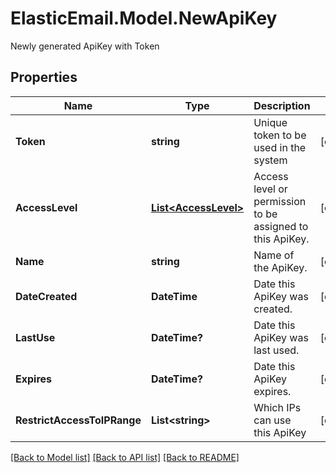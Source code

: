 # ElasticEmail.Model.NewApiKey
Newly generated ApiKey with Token
## Properties

Name | Type | Description | Notes
------------ | ------------- | ------------- | -------------
**Token** | **string** | Unique token to be used in the system | [optional] 
**AccessLevel** | [**List&lt;AccessLevel&gt;**](AccessLevel.md) | Access level or permission to be assigned to this ApiKey. | [optional] 
**Name** | **string** | Name of the ApiKey. | [optional] 
**DateCreated** | **DateTime** | Date this ApiKey was created. | [optional] 
**LastUse** | **DateTime?** | Date this ApiKey was last used. | [optional] 
**Expires** | **DateTime?** | Date this ApiKey expires. | [optional] 
**RestrictAccessToIPRange** | **List&lt;string&gt;** | Which IPs can use this ApiKey | [optional] 

[[Back to Model list]](../README.md#documentation-for-models) [[Back to API list]](../README.md#documentation-for-api-endpoints) [[Back to README]](../README.md)

